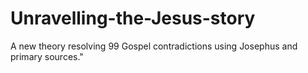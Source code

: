 # Unravelling-the-Jesus-story
A new theory resolving 99 Gospel contradictions using Josephus and primary sources."
